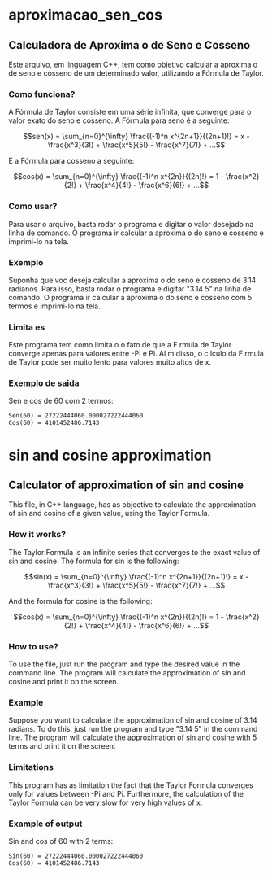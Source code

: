 # aproximacao_sen_cos

## Calculadora de Aproxima o de Seno e Cosseno

Este arquivo, em linguagem C++, tem como objetivo calcular a aproxima o de seno e cosseno de um determinado valor, utilizando a Fórmula de Taylor.

### Como funciona?

A Fórmula de Taylor consiste em uma série infinita, que converge para o valor exato do seno e cosseno. A Fórmula para seno é a seguinte:

$$sen(x) = \sum_{n=0}^{\infty} \frac{(-1)^n x^{2n+1}}{(2n+1)!} = x - \frac{x^3}{3!} + \frac{x^5}{5!} - \frac{x^7}{7!} + ...$$

E a Fórmula para cosseno   a seguinte:

$$cos(x) = \sum_{n=0}^{\infty} \frac{(-1)^n x^{2n}}{(2n)!} = 1 - \frac{x^2}{2!} + \frac{x^4}{4!} - \frac{x^6}{6!} + ...$$

### Como usar?

Para usar o arquivo, basta rodar o programa e digitar o valor desejado na linha de comando. O programa ir  calcular a aproxima o do seno e cosseno e imprimi-lo na tela.

### Exemplo

Suponha que voc  deseja calcular a aproxima o do seno e cosseno de 3.14 radianos. Para isso, basta rodar o programa e digitar "3.14 5" na linha de comando. O programa ir  calcular a aproxima o do seno e cosseno com 5 termos e imprimi-lo na tela.

### Limita es

Este programa tem como limita o o fato de que a F rmula de Taylor converge apenas para valores entre -Pi e Pi. Al m disso, o c lculo da F rmula de Taylor pode ser muito lento para valores muito altos de x.


### Exemplo de saida

Sen e cos de 60 com 2 termos:

    Sen(60) = 27222444060.000027222444060
    Cos(60) = 4101452486.7143


# sin and cosine approximation

## Calculator of approximation of sin and cosine

This file, in C++ language, has as objective to calculate the approximation of sin and cosine of a given value, using the Taylor Formula.

### How it works?

The Taylor Formula is an infinite series that converges to the exact value of sin and cosine. The formula for sin is the following:

$$sin(x) = \sum_{n=0}^{\infty} \frac{(-1)^n x^{2n+1}}{(2n+1)!} = x - \frac{x^3}{3!} + \frac{x^5}{5!} - \frac{x^7}{7!} + ...$$

And the formula for cosine is the following:

 $$cos(x) = \sum_{n=0}^{\infty} \frac{(-1)^n x^{2n}}{(2n)!} = 1 - \frac{x^2}{2!} + \frac{x^4}{4!} - \frac{x^6}{6!} + ...$$

### How to use?

To use the file, just run the program and type the desired value in the command line. The program will calculate the approximation of sin and cosine and print it on the screen.

### Example

Suppose you want to calculate the approximation of sin and cosine of 3.14 radians. To do this, just run the program and type "3.14 5" in the command line. The program will calculate the approximation of sin and cosine with 5 terms and print it on the screen.

### Limitations

This program has as limitation the fact that the Taylor Formula converges only for values between -Pi and Pi. Furthermore, the calculation of the Taylor Formula can be very slow for very high values of x.


### Example of output

Sin and cos of 60 with 2 terms:

    Sin(60) = 27222444060.000027222444060
    Cos(60) = 4101452486.7143
